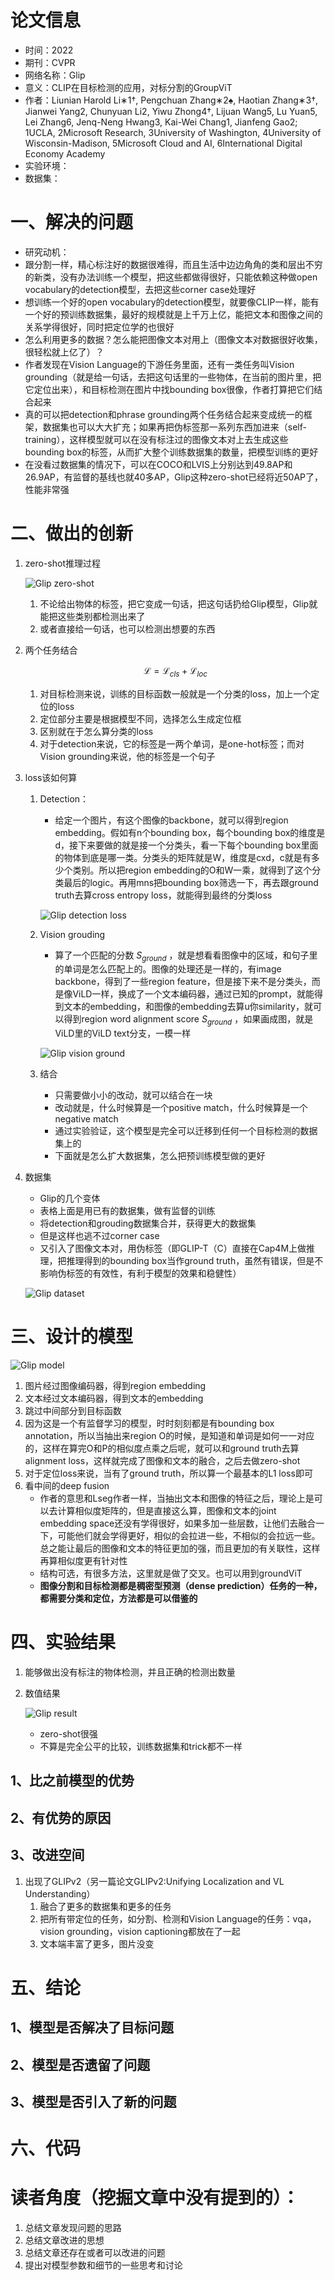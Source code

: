 # 论文信息
- 时间：2022
- 期刊：CVPR
- 网络名称：Glip
- 意义：CLIP在目标检测的应用，对标分割的GroupViT
- 作者：Liunian Harold Li∗1†, Pengchuan Zhang∗2♠, Haotian Zhang∗3†, Jianwei Yang2, Chunyuan Li2, Yiwu Zhong4†, Lijuan Wang5, Lu Yuan5, Lei Zhang6, Jenq-Neng Hwang3, Kai-Wei Chang1, Jianfeng Gao2; 1UCLA, 2Microsoft Research, 3University of Washington, 4University of Wisconsin-Madison, 5Microsoft Cloud and AI, 6International Digital Economy Academy
- 实验环境：
- 数据集：
# 一、解决的问题
- 研究动机：
- 跟分割一样，精心标注好的数据很难得，而且生活中边边角角的类和层出不穷的新类，没有办法训练一个模型，把这些都做得很好，只能依赖这种做open vocabulary的detection模型，去把这些corner case处理好
- 想训练一个好的open vocabulary的detection模型，就要像CLIP一样，能有一个好的预训练数据集，最好的规模就是上千万上亿，能把文本和图像之间的关系学得很好，同时把定位学的也很好
- 怎么利用更多的数据？怎么能把图像文本对用上（图像文本对数据很好收集，很轻松就上亿了）？
- 作者发现在Vision Language的下游任务里面，还有一类任务叫Vision grounding（就是给一句话，去把这句话里的一些物体，在当前的图片里，把它定位出来），和目标检测在图片中找bounding box很像，作者打算把它们结合起来
- 真的可以把detection和phrase grounding两个任务结合起来变成统一的框架，数据集也可以大大扩充；如果再把伪标签那一系列东西加进来（self-training），这样模型就可以在没有标注过的图像文本对上去生成这些bounding box的标签，从而扩大整个训练数据集的数量，把模型训练的更好
- 在没看过数据集的情况下，可以在COCO和LVIS上分别达到49.8AP和26.9AP，有监督的基线也就40多AP，Glip这种zero-shot已经将近50AP了，性能非常强
# 二、做出的创新
1. zero-shot推理过程

    ![Glip zero-shot](../pictures/Glip%20zero-shot.png)
    
    1. 不论给出物体的标签，把它变成一句话，把这句话扔给Glip模型，Glip就能把这些类别都检测出来了
    2. 或者直接给一句话，也可以检测出想要的东西
2. 两个任务结合

    $$\mathcal{L} = \mathcal{L}_{cls} + \mathcal{L}_{loc}$$
    
    1. 对目标检测来说，训练的目标函数一般就是一个分类的loss，加上一个定位的loss
    2. 定位部分主要是根据模型不同，选择怎么生成定位框
    3. 区别就在于怎么算分类的loss
    4. 对于detection来说，它的标签是一两个单词，是one-hot标签；而对Vision grounding来说，他的标签是一个句子
3. loss该如何算
    1. Detection：
        - 给定一个图片，有这个图像的backbone，就可以得到region embedding。假如有n个bounding box，每个bounding box的维度是d，接下来要做的就是接一个分类头，看一下每个bounding box里面的物体到底是哪一类。分类头的矩阵就是W，维度是cxd，c就是有多少个类别。所以把region embedding的O和W一乘，就得到了这个分类最后的logic。再用mns把bounding box筛选一下，再去跟ground truth去算cross entropy loss，就能得到最终的分类loss
        
        ![Glip detection loss](../pictures/Glip%20detection%20loss.png)
        
    2. Vision grouding
        - 算了一个匹配的分数 $S_{ground}$ ，就是想看看图像中的区域，和句子里的单词是怎么匹配上的。图像的处理还是一样的，有image backbone，得到了一些region feature，但是接下来不是分类头，而是像ViLD一样，换成了一个文本编码器，通过已知的prompt，就能得到文本的embedding，和图像的embedding去算u你similarity，就可以得到region word alignment score $S_{ground}$ ，如果画成图，就是ViLD里的ViLD text分支，一模一样
        
        ![Glip vision ground](../pictures/Glip%20vision%20ground.png)
        
    3. 结合
        - 只需要做小小的改动，就可以结合在一块
        - 改动就是，什么时候算是一个positive match，什么时候算是一个negative match
        - 通过实验验证，这个模型是完全可以迁移到任何一个目标检测的数据集上的
        - 下面就是怎么扩大数据集，怎么把预训练模型做的更好
4. 数据集
    - Glip的几个变体
    - 表格上面是用已有的数据集，做有监督的训练
    - 将detection和grouding数据集合并，获得更大的数据集
    - 但是这样也逃不过corner case
    - 又引入了图像文本对，用伪标签（即GLIP-T（C）直接在Cap4M上做推理，把推理得到的bounding box当作ground truth，虽然有错误，但是不影响伪标签的有效性，有利于模型的效果和稳健性）
    
    ![Glip dataset](../pictures/Glip%20dataset.png)     
    
# 三、设计的模型

![Glip model](../pictures/Glip%20model.png)

1. 图片经过图像编码器，得到region embedding
2. 文本经过文本编码器，得到文本的embedding
3. 跳过中间部分到目标函数
4. 因为这是一个有监督学习的模型，时时刻刻都是有bounding box annotation，所以当抽出来region O的时候，是知道和单词是如何一一对应的，这样在算完O和P的相似度点乘之后呢，就可以和ground truth去算alignment loss，这样就完成了图像和文本的融合，之后去做zero-shot
5. 对于定位loss来说，当有了ground truth，所以算一个最基本的L1 loss即可
6. 看中间的deep fusion
    - 作者的意思和Lseg作者一样，当抽出文本和图像的特征之后，理论上是可以去计算相似度矩阵的，但是直接这么算，图像和文本的joint embedding space还没有学得很好，如果多加一些层数，让他们去融合一下，可能他们就会学得更好，相似的会拉进一些，不相似的会拉远一些。总之能让最后的图像和文本的特征更加的强，而且更加的有关联性，这样再算相似度更有针对性
    - 结构可选，有很多方法，这里就是做了交叉。也可以用到groundViT
    - **图像分割和目标检测都是稠密型预测（dense prediction）任务的一种，都需要分类和定位，方法都是可以借鉴的**
# 四、实验结果
1. 能够做出没有标注的物体检测，并且正确的检测出数量

2. 数值结果

    ![Glip result](../pictures/Glip%20result.png)
    
    - zero-shot很强
    - 不算是完全公平的比较，训练数据集和trick都不一样
## 1、比之前模型的优势

## 2、有优势的原因

## 3、改进空间
1. 出现了GLIPv2（另一篇论文GLIPv2:Unifying Localization and VL Understanding）
    1. 融合了更多的数据集和更多的任务
    2. 把所有带定位的任务，如分割、检测和Vision Language的任务：vqa，vision grounding，vision captioning都放在了一起
    3. 文本端丰富了更多，图片没变
# 五、结论

## 1、模型是否解决了目标问题

## 2、模型是否遗留了问题

## 3、模型是否引入了新的问题

# 六、代码

# 读者角度（挖掘文章中没有提到的）：
1. 总结文章发现问题的思路
2. 总结文章改进的思想
3. 总结文章还存在或者可以改进的问题
4. 提出对模型参数和细节的一些思考和讨论
